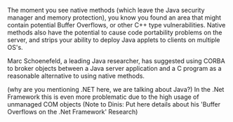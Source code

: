 The moment you see native methods (which leave the Java security manager
and memory protection), you know you found an area that might contain
potential Buffer Overflows, or other C++ type vulnerabilities. Native
methods also have the potential to cause code portability problems on
the server, and strips your ability to deploy Java applets to clients on
multiple OS's.

Marc Schoenefeld, a leading Java researcher, has suggested using CORBA
to broker objects between a Java server application and a C program as a
reasonable alternative to using native methods.

(why are you mentioning .NET here, we are talking about Java?) In the
.Net Framework this is even more problematic due to the high usage of
unmanaged COM objects (Note to Dinis: Put here details about his 'Buffer
Overflows on the .Net Framework' Research)